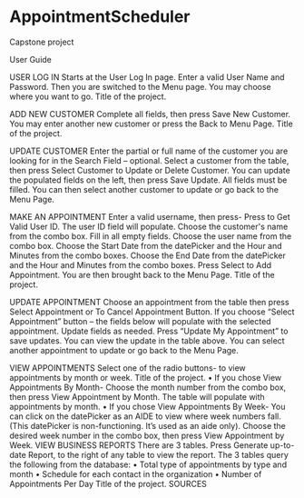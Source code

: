 # AppointmentScheduler
Capstone project

User Guide 

USER LOG IN 
 Starts at the User Log In page. 
 Enter a valid User Name and Password. 
 Then you are switched to the Menu page. You may choose where you want to go. 
Title of the project.

ADD NEW CUSTOMER 
 Complete all fields, then press Save New Customer.
 You may enter another new customer or press the Back to Menu Page.
Title of the project.

UPDATE CUSTOMER 
 Enter the partial or full name of the customer you are looking for in the Search Field – optional.
 Select a customer from the table, then press Select Customer to Update or Delete Customer.
 You can update the populated fields on the left, then press Save Update. 
 All fields must be filled. 
 You can then select another customer to update or go back to the Menu Page.
 
MAKE AN APPOINTMENT
 Enter a valid username, then press- Press to Get Valid User ID. The user ID field will populate.
 Choose the customer's name from the combo box. 
 Fill in all empty fields.
 Choose the user name from the combo box. 
 Choose the Start Date from the datePicker and the Hour and Minutes from the combo boxes. 
 Choose the End Date from the datePicker and the Hour and Minutes from the combo boxes.
 Press Select to Add Appointment. 
 You are then brought back to the Menu Page.
Title of the project.

UPDATE APPOINTMENT
Choose an appointment from the table then press Select Appointment or To Cancel 
Appointment Button. 
If you choose “Select Appointment” button – the fields below will populate with the selected 
appointment. 
Update fields as needed. 
Press “Update My Appointment” to save updates.
You can view the update in the table above. 
You can select another appointment to update or go back to the Menu Page. 
 
VIEW APPOINTMENTS
 Select one of the radio buttons- to view appointments by month or week.
Title of the project.
• If you chose View Appointments By Month-
 Choose the month number from the combo box, then press View Appointment 
by Month.
 The table will populate with appointments by month.
• If you chose View Appointments By Week-
 You can click on the datePicker as an AIDE to view where week numbers fall.
 (This datePicker is non-functioning. It’s used as an aide only).
 Choose the desired week number in the combo box, then press View 
Appointment by Week. 
VIEW BUSINESS REPORTS
 There are 3 tables. Press Generate up-to-date Report, to the right of any table to view the 
report. The 3 tables query the following from the database: 
• Total type of appointments by type and month
• Schedule for each contact in the organization
• Number of Appointments Per Day
Title of the project.
SOURCES
